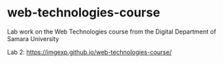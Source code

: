 # web-technologies-course
Lab work on the Web Technologies course from the Digital Department of Samara University

Lab 2: https://imgexp.github.io/web-technologies-course/
